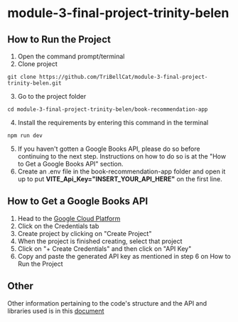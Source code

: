 # module-3-final-project-trinity-belen
 
## How to Run the Project
1. Open the command prompt/terminal
2. Clone project 
```
git clone https://github.com/TriBellCat/module-3-final-project-trinity-belen.git
```
3. Go to the project folder 
```
cd module-3-final-project-trinity-belen/book-recommendation-app
```
4. Install the requirements by entering this command in the terminal
```
npm run dev
```
5. If you haven't gotten a Google Books API, please do so before continuing to the next step. Instructions on how to do so is at the "How to Get a Google Books API" section.
6. Create an .env file in the book-recommendation-app folder and open it up to put **VITE_Api_Key="INSERT_YOUR_API_HERE"** on the first line.

## How to Get a Google Books API
1. Head to the [Google Cloud Platform](https://console.developers.google.com/apis/credentials)
2. Click on the Credentials tab
3. Create project by clicking on "Create Project"
4. When the project is finished creating, select that project
5. Click on "+ Create Credentials" and then click on "API Key"
6. Copy and paste the generated API key as mentioned in step 6 on How to Run the Project

## Other 
Other information pertaining to the code's structure and the API and libraries used is in this [document](https://docs.google.com/document/d/1ervU2UGccMAh6cDOnvskbUd97rN3S7KTtbWg6xhDhIw/edit?usp=sharing)
